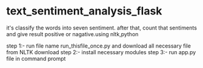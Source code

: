 # text_sentiment_analysis_flask
it's classify the words into seven sentiment. after that, count that sentiments and give result positive or nagative.using nltk,python

step 1:- run file name run_thisfile_once.py and download all necessary file from NLTK download
step 2:- install necessary modules
step 3:- run app.py file in command prompt 
